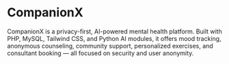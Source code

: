 # CompanionX
CompanionX is a privacy-first, AI-powered mental health platform. Built with PHP, MySQL, Tailwind CSS, and Python AI modules, it offers mood tracking, anonymous counseling, community support, personalized exercises, and consultant booking — all focused on security and user anonymity.
